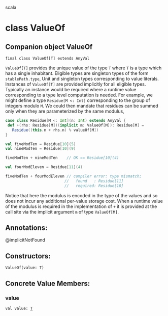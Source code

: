 scala
# class ValueOf

## Companion object ValueOf

<pre><code class="language-scala" >final class ValueOf[T] extends AnyVal</pre></code>
`ValueOf[T]` provides the unique value of the type `T` where `T` is a type which has a
single inhabitant. Eligible types are singleton types of the form `stablePath.type`,
Unit and singleton types corresponding to value literals.
Instances of `ValueOf[T]` are provided implicitly for all eligible types. Typically
an instance would be required where a runtime value corresponding to a type level
computation is needed.
For example, we might define a type `Residue[M <: Int]` corresponding to the group of
integers modulo `M`. We could then mandate that residues can be summed only when they
are parameterized by the same modulus,
```scala
case class Residue[M <: Int](n: Int) extends AnyVal {
 def +(rhs: Residue[M])(implicit m: ValueOf[M]): Residue[M] =
   Residue((this.n + rhs.n) % valueOf[M])
}

val fiveModTen = Residue[10](5)
val nineModTen = Residue[10](9)

fiveModTen + nineModTen    // OK == Residue[10](4)

val fourModEleven = Residue[11](4)

fiveModTen + fourModEleven // compiler error: type mismatch;
                          //   found   : Residue[11]
                          //   required: Residue[10]
```
Notice that here the modulus is encoded in the type of the values and so does not
incur any additional per-value storage cost. When a runtime value of the modulus
is required in the implementation of `+` it is provided at the call site via the
implicit argument `m` of type `ValueOf[M]`.

## Annotations:
@implicitNotFound 
## Constructors:
<pre><code class="language-scala" >ValueOf(value: T)</pre></code>

## Concrete Value Members:
### value
<pre><code class="language-scala" >val value: <a href="./ValueOf.md#T">T</a></pre></code>

